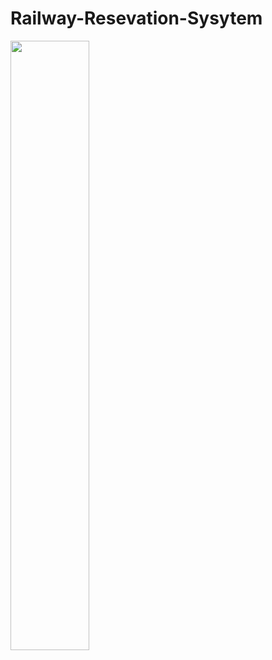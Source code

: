# Railway-Resevation-Sysytem

[<img src="https://ibb.co/7n1bJm5" width="50%">](https://www.youtube.com/watch?v=qwLEP1AJ3vg "Now in Android: 55")


